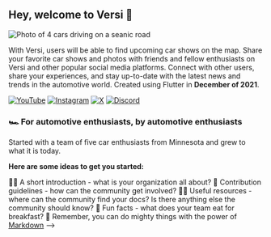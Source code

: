 ## Hey, welcome to Versi 👋

![Photo of 4 cars driving on a seanic road](https://github.com/VersiDrives/.github/assets/90109061/2c67bf97-8586-4dd9-95c1-51ae5b425a81)

With Versi, users will be able to find upcoming car shows on the map. Share your favorite car shows and photos with friends and fellow enthusiasts on Versi and other popular social media platforms. Connect with other users, share your experiences, and stay up-to-date with the latest news and trends in the automotive world. Created using Flutter in **December of 2021**.
  
[![YouTube](https://img.shields.io/badge/YouTube-%23FF0000.svg?logo=YouTube&logoColor=white)](https://youtube.com/@VersiDrives) [![Instagram](https://img.shields.io/badge/Instagram-%23E4405F.svg?logo=Instagram&logoColor=white)](https://instagram.com/VersiDrives) [![X](https://img.shields.io/badge/X-black.svg?logo=X&logoColor=white)](https://x.com/VersiDrives)  [![Discord](https://img.shields.io/badge/Discord-%237289DA.svg?logo=discord&logoColor=white)](https://discord.gg/xasfF)  

### 🏎️ For automotive enthusiasts, by automotive enthusiasts

Started with a team of five car enthusiasts from Minnesota and grew to what it is today.

<!--


## 🌐 Socials:

# 📊 GitHub Stats:
![](https://github-readme-stats.vercel.app/api?username=Versi&theme=dark&hide_border=false&include_all_commits=false&count_private=false)<br/>
![](https://github-readme-streak-stats.herokuapp.com/?user=Versi&theme=dark&hide_border=false)<br/>
![](https://github-readme-stats.vercel.app/api/top-langs/?username=Versi&theme=dark&hide_border=false&include_all_commits=false&count_private=false&layout=compact)

---
[![](https://visitcount.itsvg.in/api?id=Versi&icon=0&color=0)](https://visitcount.itsvg.in)

<!-- Proudly created with GPRM ( https://gprm.itsvg.in ) -->



**Here are some ideas to get you started:**

🙋‍♀️ A short introduction - what is your organization all about?
🌈 Contribution guidelines - how can the community get involved?
👩‍💻 Useful resources - where can the community find your docs? Is there anything else the community should know?
🍿 Fun facts - what does your team eat for breakfast?
🧙 Remember, you can do mighty things with the power of [Markdown](https://docs.github.com/github/writing-on-github/getting-started-with-writing-and-formatting-on-github/basic-writing-and-formatting-syntax)
-->
